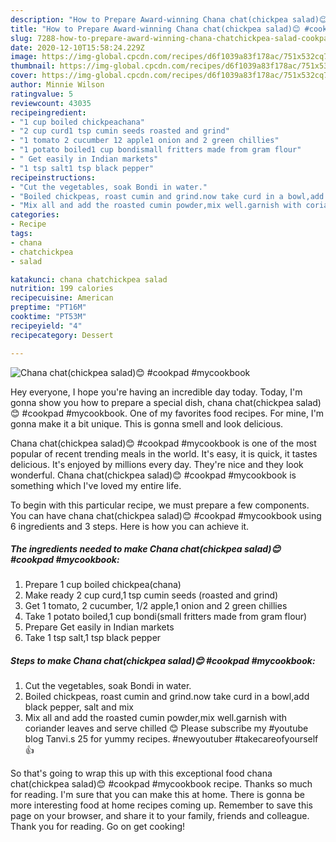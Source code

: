 ```yaml
---
description: "How to Prepare Award-winning Chana chat(chickpea salad)😊 #cookpad #mycookbook"
title: "How to Prepare Award-winning Chana chat(chickpea salad)😊 #cookpad #mycookbook"
slug: 7288-how-to-prepare-award-winning-chana-chatchickpea-salad-cookpad-mycookbook
date: 2020-12-10T15:58:24.229Z
image: https://img-global.cpcdn.com/recipes/d6f1039a83f178ac/751x532cq70/chana-chatchickpea-salad😊-cookpad-mycookbook-recipe-main-photo.jpg
thumbnail: https://img-global.cpcdn.com/recipes/d6f1039a83f178ac/751x532cq70/chana-chatchickpea-salad😊-cookpad-mycookbook-recipe-main-photo.jpg
cover: https://img-global.cpcdn.com/recipes/d6f1039a83f178ac/751x532cq70/chana-chatchickpea-salad😊-cookpad-mycookbook-recipe-main-photo.jpg
author: Minnie Wilson
ratingvalue: 5
reviewcount: 43035
recipeingredient:
- "1 cup boiled chickpeachana"
- "2 cup curd1 tsp cumin seeds roasted and grind"
- "1 tomato 2 cucumber 12 apple1 onion and 2 green chillies"
- "1 potato boiled1 cup bondismall fritters made from gram flour"
- " Get easily in Indian markets"
- "1 tsp salt1 tsp black pepper"
recipeinstructions:
- "Cut the vegetables, soak Bondi in water."
- "Boiled chickpeas, roast cumin and grind.now take curd in a bowl,add black pepper, salt and mix"
- "Mix all and add the roasted cumin powder,mix well.garnish with coriander leaves and serve chilled 😊 Please subscribe my #youtube blog Tanvi.s 25 for yummy recipes. #newyoutuber #takecareofyourself 👍"
categories:
- Recipe
tags:
- chana
- chatchickpea
- salad

katakunci: chana chatchickpea salad 
nutrition: 199 calories
recipecuisine: American
preptime: "PT16M"
cooktime: "PT53M"
recipeyield: "4"
recipecategory: Dessert

---
```



![Chana chat(chickpea salad)😊 #cookpad #mycookbook](https://img-global.cpcdn.com/recipes/d6f1039a83f178ac/751x532cq70/chana-chatchickpea-salad😊-cookpad-mycookbook-recipe-main-photo.jpg)

Hey everyone, I hope you're having an incredible day today. Today, I'm gonna show you how to prepare a special dish, chana chat(chickpea salad)😊 #cookpad #mycookbook. One of my favorites food recipes. For mine, I'm gonna make it a bit unique. This is gonna smell and look delicious.

Chana chat(chickpea salad)😊 #cookpad #mycookbook is one of the most popular of recent trending meals in the world. It's easy, it is quick, it tastes delicious. It's enjoyed by millions every day. They're nice and they look wonderful. Chana chat(chickpea salad)😊 #cookpad #mycookbook is something which I've loved my entire life.




To begin with this particular recipe, we must prepare a few components. You can have chana chat(chickpea salad)😊 #cookpad #mycookbook using 6 ingredients and 3 steps. Here is how you can achieve it.

<!--inarticleads1-->

##### The ingredients needed to make Chana chat(chickpea salad)😊 #cookpad #mycookbook:

1. Prepare 1 cup boiled chickpea(chana)
1. Make ready 2 cup curd,1 tsp cumin seeds (roasted and grind)
1. Get 1 tomato, 2 cucumber, 1/2 apple,1 onion and 2 green chillies
1. Take 1 potato boiled,1 cup bondi(small fritters made from gram flour)
1. Prepare  Get easily in Indian markets
1. Take 1 tsp salt,1 tsp black pepper




<!--inarticleads2-->

##### Steps to make Chana chat(chickpea salad)😊 #cookpad #mycookbook:

1. Cut the vegetables, soak Bondi in water.
1. Boiled chickpeas, roast cumin and grind.now take curd in a bowl,add black pepper, salt and mix
1. Mix all and add the roasted cumin powder,mix well.garnish with coriander leaves and serve chilled 😊 Please subscribe my #youtube blog Tanvi.s 25 for yummy recipes. #newyoutuber #takecareofyourself 👍




So that's going to wrap this up with this exceptional food chana chat(chickpea salad)😊 #cookpad #mycookbook recipe. Thanks so much for reading. I'm sure that you can make this at home. There is gonna be more interesting food at home recipes coming up. Remember to save this page on your browser, and share it to your family, friends and colleague. Thank you for reading. Go on get cooking!
